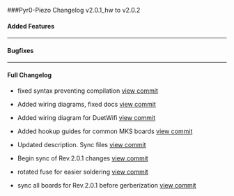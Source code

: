 ###Pyr0-Piezo Changelog v2.0.1_hw to v2.0.2

#### Added Features



------------------------------------

#### Bugfixes



------------------------------------

#### Full Changelog

- fixed syntax preventing compilation [view commit](http://github.com/pyr0ball/pyr0piezo/commit/bd64d8f707d6094ca33924bc9ca01397c0e4fca1) 

- Added wiring diagrams, fixed docs [view commit](http://github.com/pyr0ball/pyr0piezo/commit/729a44714dd2170215ec07227ea94218afc2438e) 

- Added wiring diagram for DuetWifi [view commit](http://github.com/pyr0ball/pyr0piezo/commit/9bfc67574810060cf9c9c329ad0f97b5cc4f5a86) 

- Added hookup guides for common MKS boards [view commit](http://github.com/pyr0ball/pyr0piezo/commit/f29ca9e5aa7d0152c57d00718987e8d45187d5c2) 

- Updated description. Sync files [view commit](http://github.com/pyr0ball/pyr0piezo/commit/27302c9601c8e306e7446aa974edb9a7f371af4f) 

- Begin sync of Rev.2.0.1 changes [view commit](http://github.com/pyr0ball/pyr0piezo/commit/4bfca9cf20c170b12c4c9a07bcffe8451b93c1fa) 

- rotated fuse for easier soldering [view commit](http://github.com/pyr0ball/pyr0piezo/commit/c4eb8a81de483fd20dc31e9b590f8abd4c447066) 

- sync all boards for Rev.2.0.1 before gerberization [view commit](http://github.com/pyr0ball/pyr0piezo/commit/5251e0f14a350c7e679900ce56b7a9115ec867e3) 

